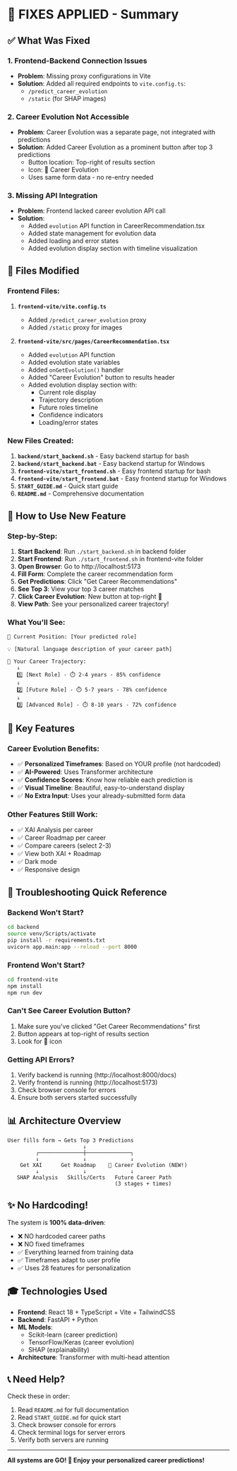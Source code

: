 # 🎉 FIXES APPLIED - Summary

## ✅ What Was Fixed

### 1. Frontend-Backend Connection Issues
- **Problem**: Missing proxy configurations in Vite
- **Solution**: Added all required endpoints to `vite.config.ts`:
  - `/predict_career_evolution` 
  - `/static` (for SHAP images)

### 2. Career Evolution Not Accessible
- **Problem**: Career Evolution was a separate page, not integrated with predictions
- **Solution**: Added Career Evolution as a prominent button after top 3 predictions
  - Button location: Top-right of results section
  - Icon: 🚀 Career Evolution
  - Uses same form data - no re-entry needed

### 3. Missing API Integration
- **Problem**: Frontend lacked career evolution API call
- **Solution**: 
  - Added `evolution` API function in CareerRecommendation.tsx
  - Added state management for evolution data
  - Added loading and error states
  - Added evolution display section with timeline visualization

## 📂 Files Modified

### Frontend Files:
1. **`frontend-vite/vite.config.ts`**
   - Added `/predict_career_evolution` proxy
   - Added `/static` proxy for images

2. **`frontend-vite/src/pages/CareerRecommendation.tsx`**
   - Added `evolution` API function
   - Added evolution state variables
   - Added `onGetEvolution()` handler
   - Added "Career Evolution" button to results header
   - Added evolution display section with:
     - Current role display
     - Trajectory description
     - Future roles timeline
     - Confidence indicators
     - Loading/error states

### New Files Created:
1. **`backend/start_backend.sh`** - Easy backend startup for bash
2. **`backend/start_backend.bat`** - Easy backend startup for Windows
3. **`frontend-vite/start_frontend.sh`** - Easy frontend startup for bash
4. **`frontend-vite/start_frontend.bat`** - Easy frontend startup for Windows
5. **`START_GUIDE.md`** - Quick start guide
6. **`README.md`** - Comprehensive documentation

## 🎯 How to Use New Feature

### Step-by-Step:
1. **Start Backend**: Run `./start_backend.sh` in backend folder
2. **Start Frontend**: Run `./start_frontend.sh` in frontend-vite folder
3. **Open Browser**: Go to http://localhost:5173
4. **Fill Form**: Complete the career recommendation form
5. **Get Predictions**: Click "Get Career Recommendations"
6. **See Top 3**: View your top 3 career matches
7. **Click Career Evolution**: New button at top-right 🚀
8. **View Path**: See your personalized career trajectory!

### What You'll See:
```
📍 Current Position: [Your predicted role]

💡 [Natural language description of your career path]

🚀 Your Career Trajectory:
   ↓
   1️⃣ [Next Role] - ⏱️ 2-4 years - 85% confidence
   ↓
   2️⃣ [Future Role] - ⏱️ 5-7 years - 78% confidence
   ↓
   3️⃣ [Advanced Role] - ⏱️ 8-10 years - 72% confidence
```

## 🔑 Key Features

### Career Evolution Benefits:
- ✅ **Personalized Timeframes**: Based on YOUR profile (not hardcoded)
- ✅ **AI-Powered**: Uses Transformer architecture
- ✅ **Confidence Scores**: Know how reliable each prediction is
- ✅ **Visual Timeline**: Beautiful, easy-to-understand display
- ✅ **No Extra Input**: Uses your already-submitted form data

### Other Features Still Work:
- ✅ XAI Analysis per career
- ✅ Career Roadmap per career
- ✅ Compare careers (select 2-3)
- ✅ View both XAI + Roadmap
- ✅ Dark mode
- ✅ Responsive design

## 🐛 Troubleshooting Quick Reference

### Backend Won't Start?
```bash
cd backend
source venv/Scripts/activate
pip install -r requirements.txt
uvicorn app.main:app --reload --port 8000
```

### Frontend Won't Start?
```bash
cd frontend-vite
npm install
npm run dev
```

### Can't See Career Evolution Button?
1. Make sure you've clicked "Get Career Recommendations" first
2. Button appears at top-right of results section
3. Look for 🚀 icon

### Getting API Errors?
1. Verify backend is running (http://localhost:8000/docs)
2. Verify frontend is running (http://localhost:5173)
3. Check browser console for errors
4. Ensure both servers started successfully

## 📊 Architecture Overview

```
User fills form → Gets Top 3 Predictions
                        ↓
         ┌──────────────┼──────────────┐
         ↓              ↓              ↓
    Get XAI      Get Roadmap    🚀 Career Evolution (NEW!)
         ↓              ↓              ↓
   SHAP Analysis   Skills/Certs   Future Career Path
                                  (3 stages + times)
```

## ✨ No Hardcoding!

The system is **100% data-driven**:
- ❌ NO hardcoded career paths
- ❌ NO fixed timeframes
- ✅ Everything learned from training data
- ✅ Timeframes adapt to user profile
- ✅ Uses 28 features for personalization

## 🎓 Technologies Used

- **Frontend**: React 18 + TypeScript + Vite + TailwindCSS
- **Backend**: FastAPI + Python
- **ML Models**: 
  - Scikit-learn (career prediction)
  - TensorFlow/Keras (career evolution)
  - SHAP (explainability)
- **Architecture**: Transformer with multi-head attention

## 📞 Need Help?

Check these in order:
1. Read `README.md` for full documentation
2. Read `START_GUIDE.md` for quick start
3. Check browser console for errors
4. Check terminal logs for server errors
5. Verify both servers are running

---

**All systems are GO! 🚀 Enjoy your personalized career predictions!**
